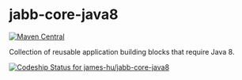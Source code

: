 # jabb-core-java8 
[![Maven Central](https://maven-badges.herokuapp.com/maven-central/net.sf.jabb/jabb-core-java8/badge.svg)](https://maven-badges.herokuapp.com/maven-central/net.sf.jabb/jabb-core-java8)

Collection of reusable application building blocks that require Java 8.




[![Codeship Status for james-hu/jabb-core-java8](https://codeship.com/projects/bba807c0-a5f8-0132-667d-0e35fa3a3375/status?branch=master)](https://codeship.com/projects/66886)